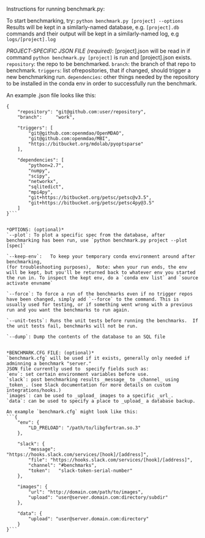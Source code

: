 Instructions for running benchmark.py:


To start benchmarking, try:
`python benchmark.py [project] --options`
Results will be kept in a similarly-named database, e.g. `[project].db`
commands and their output will be kept in a similarly-named log, e.g `logs/[project].log`

*PROJECT-SPECIFIC JSON FILE (required)*:  [project].json will be read in if command `python benchmark.py [project]` is run and [project].json exists.
`repository`:  the repo to be benchmarked.
`branch`:  the branch of that repo to benchmark.
`triggers`:  list ofrepositories, that if changed, should trigger a new benchmarking run.
`dependencies`:  other things needed by the repository to be installed in the conda env in order to successfully run the benchmark.

An example .json file looks like this:
```
{
    "repository": "git@github.com:user/repository",
    "branch":     "work",

    "triggers": [
        "git@github.com:openmdao/OpenMDAO",
        "git@github.com:openmdao/MBI",
        "https://bitbucket.org/mdolab/pyoptsparse"
    ],

    "dependencies": [
        "python=2.7",
        "numpy",
        "scipy",
        "networkx",
        "sqlitedict",
        "mpi4py",
        "git+https://bitbucket.org/petsc/petsc@v3.5",
        "git+https://bitbucket.org/petsc/petsc4py@3.5"
    ]
}```


*OPTIONS: (optional)*
`--plot`: To plot a specific spec from the database, after benchmarking has been run, use `python benchmark.py project --plot [spec]`

`--keep-env`:	To keep your temporary conda environment around after benchmarking,
(for troubleshooting purposes),  Note: when your run ends, the env will be kept, but you'll be returned back to whatever env you started the run in. To inspect the kept env, do a `conda env list` and `source activate envname`

`--force`: To force a run of the benchmarks even if no trigger repos have been changed, simply add `--force` to the command. This is usually used for testing, or if something went wrong with a previous run and you want the benchmarks to run again.

`--unit-tests`: Runs the unit tests before running the benchmarks.  If the unit tests fail, benchmarks will not be run.

`--dump`: Dump the contents of the database to an SQL file


*BENCHMARK.CFG FILE: (optional)*  
`benchmark.cfg` will be used if it exists, generally only needed if adminning a benchmark "server."
JSON file currently used to  specify fields such as:
`env`: set certain environment variables before use.
`slack`: post benchmarking results _message_ to _channel_ using _token_. (see Slack documentation for more details on custom integrations/hooks.)
`images`: can be used to _upload_ images to a specific _url_.
`data`: can be used to specify a place to _upload_ a database backup.

An example `benchmark.cfg` might look like this:
```{
    "env": {
        "LD_PRELOAD": "/path/to/libgfortran.so.3"
    },

    "slack": {
        "message": "https://hooks.slack.com/services/[hook]/[address]",
        "file": "https://hooks.slack.com/services/[hook]/[address]",
        "channel": "#benchmarks",
        "token":   "slack-token-serial-number"
    },

    "images": {
        "url": "http://domain.com/path/to/images",
        "upload": "user@server.domain.com:directory/subdir"
    },

    "data": {
    	"upload": "user@server.domain.com:directory"
    }
}```


